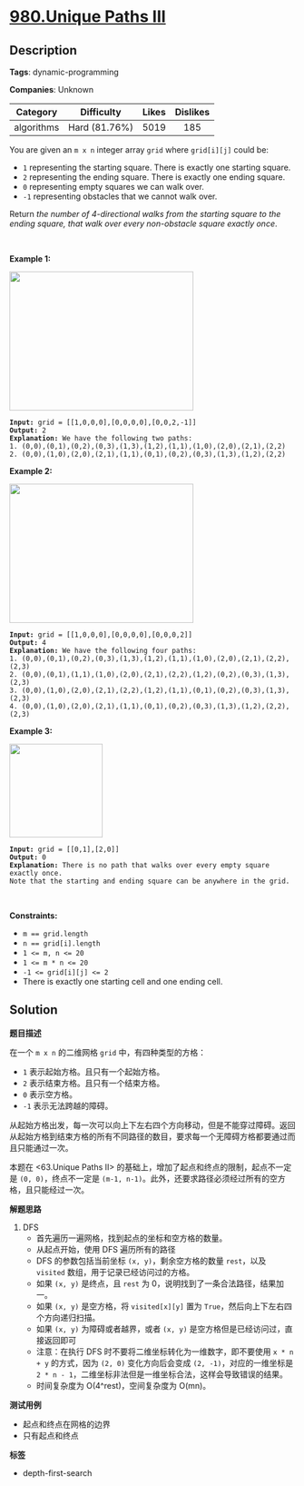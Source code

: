 # [980.Unique Paths III](https://leetcode.com/problems/unique-paths-iii/description/)

## Description

**Tags**: dynamic-programming

**Companies**: Unknown

|  Category  |  Difficulty   | Likes | Dislikes |
| :--------: | :-----------: | :---: | :------: |
| algorithms | Hard (81.76%) | 5019  |   185    |

<p>You are given an <code>m x n</code> integer array <code>grid</code> where <code>grid[i][j]</code> could be:</p>
<ul>
  <li><code>1</code> representing the starting square. There is exactly one starting square.</li>
  <li><code>2</code> representing the ending square. There is exactly one ending square.</li>
  <li><code>0</code> representing empty squares we can walk over.</li>
  <li><code>-1</code> representing obstacles that we cannot walk over.</li>
</ul>
<p>Return <em>the number of 4-directional walks from the starting square to the ending square, that walk over every non-obstacle square exactly once</em>.</p>
<p>&nbsp;</p>
<p><strong class="example">Example 1:</strong></p>
<img alt="" src="https://assets.leetcode.com/uploads/2021/08/02/lc-unique1.jpg" style="width: 324px; height: 245px;" />
<pre><code><strong>Input:</strong> grid = [[1,0,0,0],[0,0,0,0],[0,0,2,-1]]
<strong>Output:</strong> 2
<strong>Explanation:</strong> We have the following two paths:
1. (0,0),(0,1),(0,2),(0,3),(1,3),(1,2),(1,1),(1,0),(2,0),(2,1),(2,2)
2. (0,0),(1,0),(2,0),(2,1),(1,1),(0,1),(0,2),(0,3),(1,3),(1,2),(2,2)</code></pre>
<p><strong class="example">Example 2:</strong></p>
<img alt="" src="https://assets.leetcode.com/uploads/2021/08/02/lc-unique2.jpg" style="width: 324px; height: 245px;" />
<pre><code><strong>Input:</strong> grid = [[1,0,0,0],[0,0,0,0],[0,0,0,2]]
<strong>Output:</strong> 4
<strong>Explanation:</strong> We have the following four paths:
1. (0,0),(0,1),(0,2),(0,3),(1,3),(1,2),(1,1),(1,0),(2,0),(2,1),(2,2),(2,3)
2. (0,0),(0,1),(1,1),(1,0),(2,0),(2,1),(2,2),(1,2),(0,2),(0,3),(1,3),(2,3)
3. (0,0),(1,0),(2,0),(2,1),(2,2),(1,2),(1,1),(0,1),(0,2),(0,3),(1,3),(2,3)
4. (0,0),(1,0),(2,0),(2,1),(1,1),(0,1),(0,2),(0,3),(1,3),(1,2),(2,2),(2,3)</code></pre>
<p><strong class="example">Example 3:</strong></p>
<img alt="" src="https://assets.leetcode.com/uploads/2021/08/02/lc-unique3-.jpg" style="width: 164px; height: 165px;" />
<pre><code><strong>Input:</strong> grid = [[0,1],[2,0]]
<strong>Output:</strong> 0
<strong>Explanation:</strong> There is no path that walks over every empty square exactly once.
Note that the starting and ending square can be anywhere in the grid.</code></pre>
<p>&nbsp;</p>
<p><strong>Constraints:</strong></p>
<ul>
  <li><code>m == grid.length</code></li>
  <li><code>n == grid[i].length</code></li>
  <li><code>1 &lt;= m, n &lt;= 20</code></li>
  <li><code>1 &lt;= m * n &lt;= 20</code></li>
  <li><code>-1 &lt;= grid[i][j] &lt;= 2</code></li>
  <li>There is exactly one starting cell and one ending cell.</li>
</ul>

## Solution

**题目描述**

在一个 `m x n` 的二维网格 `grid` 中，有四种类型的方格：

- `1` 表示起始方格。且只有一个起始方格。
- `2` 表示结束方格。且只有一个结束方格。
- `0` 表示空方格。
- `-1` 表示无法跨越的障碍。

从起始方格出发，每一次可以向上下左右四个方向移动，但是不能穿过障碍。返回从起始方格到结束方格的所有不同路径的数目，要求每一个无障碍方格都要通过而且只能通过一次。

本题在 <63.Unique Paths II> 的基础上，增加了起点和终点的限制，起点不一定是 `(0, 0)`，终点不一定是 `(m-1, n-1)`。此外，还要求路径必须经过所有的空方格，且只能经过一次。

**解题思路**

1. DFS
   - 首先遍历一遍网格，找到起点的坐标和空方格的数量。
   - 从起点开始，使用 DFS 遍历所有的路径
   - DFS 的参数包括当前坐标 `(x, y)`，剩余空方格的数量 `rest`，以及 `visited` 数组，用于记录已经访问过的方格。
   - 如果 `(x, y)` 是终点，且 `rest` 为 0，说明找到了一条合法路径，结果加一。
   - 如果 `(x, y)` 是空方格，将 `visited[x][y]` 置为 `True`，然后向上下左右四个方向递归扫描。
   - 如果 `(x, y)` 为障碍或者越界，或者 `(x, y)` 是空方格但是已经访问过，直接返回即可
   - 注意：在执行 DFS 时不要将二维坐标转化为一维数字，即不要使用 `x * n + y` 的方式，因为 `(2, 0)` 变化方向后会变成 `(2, -1)`，对应的一维坐标是 `2 * n - 1`，二维坐标非法但是一维坐标合法，这样会导致错误的结果。
   - 时间复杂度为 O(4^rest)，空间复杂度为 O(mn)。

**测试用例**

- 起点和终点在网格的边界
- 只有起点和终点

**标签**

- depth-first-search

